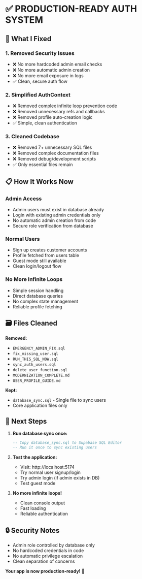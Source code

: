 # ✅ PRODUCTION-READY AUTH SYSTEM

## 🔧 What I Fixed

### **1. Removed Security Issues**
- ❌ No more hardcoded admin email checks
- ❌ No more automatic admin creation 
- ❌ No more email exposure in logs
- ✅ Clean, secure auth flow

### **2. Simplified AuthContext**
- ❌ Removed complex infinite loop prevention code
- ❌ Removed unnecessary refs and callbacks
- ❌ Removed profile auto-creation logic  
- ✅ Simple, clean authentication

### **3. Cleaned Codebase**
- ❌ Removed 7+ unnecessary SQL files
- ❌ Removed complex documentation files
- ❌ Removed debug/development scripts
- ✅ Only essential files remain

## 📋 How It Works Now

### **Admin Access**
- Admin users must exist in database already
- Login with existing admin credentials only
- No automatic admin creation from code
- Secure role verification from database

### **Normal Users**  
- Sign up creates customer accounts
- Profile fetched from users table
- Guest mode still available
- Clean login/logout flow

### **No More Infinite Loops**
- Simple session handling
- Direct database queries
- No complex state management
- Reliable profile fetching

## 🗃️ Files Cleaned

**Removed:**
- `EMERGENCY_ADMIN_FIX.sql`
- `fix_missing_user.sql` 
- `RUN_THIS_SQL_NOW.sql`
- `sync_auth_users.sql`
- `delete_user_function.sql`
- `MODERNIZATION_COMPLETE.md`
- `USER_PROFILE_GUIDE.md`

**Kept:**
- `database_sync.sql` - Single file to sync users
- Core application files only

## 🚀 Next Steps

1. **Run database sync once:**
   ```sql
   -- Copy database_sync.sql to Supabase SQL Editor
   -- Run it once to sync existing users
   ```

2. **Test the application:**
   - Visit: http://localhost:5174
   - Try normal user signup/login  
   - Try admin login (if admin exists in DB)
   - Test guest mode

3. **No more infinite loops!** 
   - Clean console output
   - Fast loading
   - Reliable authentication

## 🔒 Security Notes

- Admin role controlled by database only
- No hardcoded credentials in code
- No automatic privilege escalation  
- Clean separation of concerns

**Your app is now production-ready!** 🎉